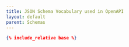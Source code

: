 ```yaml
---
title: JSON Schema Vocabulary used in OpenAPI
layout: default
parent: Schemas
---
```


```json
{% include_relative base %}
```
